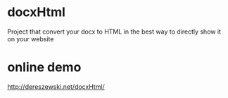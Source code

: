 docxHtml
========

Project that convert your docx to HTML in the best way to directly show it on your website


online demo
===========

http://dereszewski.net/docxHtml/

